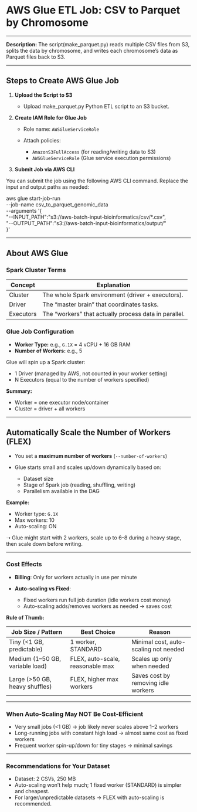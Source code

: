 # AWS Glue ETL Job: CSV to Parquet by Chromosome

---

**Description:**
The script(make_parquet.py) reads multiple CSV files from S3, splits the data by chromosome, and writes each chromosome’s data as Parquet files back to S3.

---

## Steps to Create AWS Glue Job

1. **Upload the Script to S3**

   * Upload make_parquet.py Python ETL script to an S3 bucket.

2. **Create IAM Role for Glue Job**

   * Role name: `AWSGlueServiceRole`
   * Attach policies:

     * `AmazonS3FullAccess` (for reading/writing data to S3)
     * `AWSGlueServiceRole` (Glue service execution permissions)

3. **Submit Job via AWS CLI**

You can submit the job using the following AWS CLI command. Replace the input and output paths as needed:

aws glue start-job-run \
    --job-name csv_to_parquet_genomic_data \
    --arguments '{ \
        "--INPUT_PATH":"s3://aws-batch-input-bioinformatics/csv/*.csv", \
        "--OUTPUT_PATH":"s3://aws-batch-input-bioinformatics/output/" \
    }'

---

## About AWS Glue

### Spark Cluster Terms

| Concept   | Explanation                                           |
| --------- | ----------------------------------------------------- |
| Cluster   | The whole Spark environment (driver + executors).     |
| Driver    | The “master brain” that coordinates tasks.            |
| Executors | The “workers” that actually process data in parallel. |

### Glue Job Configuration

* **Worker Type:** e.g., `G.1X` = 4 vCPU + 16 GB RAM
* **Number of Workers:** e.g., 5

Glue will spin up a Spark cluster:

* 1 Driver (managed by AWS, not counted in your worker setting)
* N Executors (equal to the number of workers specified)

**Summary:**

* Worker = one executor node/container
* Cluster = driver + all workers

---

## Automatically Scale the Number of Workers (FLEX)

* You set a **maximum number of workers** (`--number-of-workers`)
* Glue starts small and scales up/down dynamically based on:

  * Dataset size
  * Stage of Spark job (reading, shuffling, writing)
  * Parallelism available in the DAG

**Example:**

* Worker type: `G.1X`
* Max workers: 10
* Auto-scaling: ON

➝ Glue might start with 2 workers, scale up to 6–8 during a heavy stage, then scale down before writing.

---

### Cost Effects

* **Billing**: Only for workers actually in use per minute
* **Auto-scaling vs Fixed**:

  * Fixed workers run full job duration (idle workers cost money)
  * Auto-scaling adds/removes workers as needed → saves cost

**Rule of Thumb:**

| Job Size / Pattern              | Best Choice                      | Reason                                |
| ------------------------------- | -------------------------------- | ------------------------------------- |
| Tiny (<1 GB, predictable)       | 1 worker, STANDARD               | Minimal cost, auto-scaling not needed |
| Medium (1–50 GB, variable load) | FLEX, auto-scale, reasonable max | Scales up only when needed            |
| Large (>50 GB, heavy shuffles)  | FLEX, higher max workers         | Saves cost by removing idle workers   |

---

### When Auto-Scaling May NOT Be Cost-Efficient

* Very small jobs (<1 GB) → job likely never scales above 1–2 workers
* Long-running jobs with constant high load → almost same cost as fixed workers
* Frequent worker spin-up/down for tiny stages → minimal savings

---

### Recommendations for Your Dataset

* Dataset: 2 CSVs, 250 MB
* Auto-scaling won’t help much; 1 fixed worker (STANDARD) is simpler and cheapest.
* For larger/unpredictable datasets → FLEX with auto-scaling is recommended.
